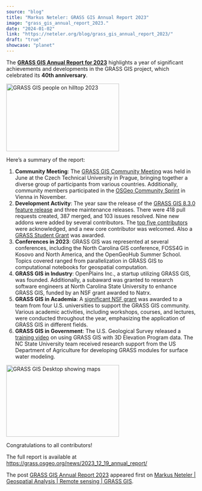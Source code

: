 ```yaml
---
source: "blog"
title: "Markus Neteler: GRASS GIS Annual Report 2023"
image: "grass_gis_annual_report_2023."
date: "2024-01-02"
link: "https://neteler.org/blog/grass_gis_annual_report_2023/"
draft: "true"
showcase: "planet"
---
```


<p>The <strong><a href="https://grass.osgeo.org/news/2023_12_19_annual_report/">GRASS GIS Annual Report for 2023</a></strong> highlights a year of significant achievements and developments in the GRASS GIS project, which celebrated its <strong>40th anniversary</strong>.</p>
<p><a href="https://neteler.org/wp-content/uploads/2024/01/GRASS_people_on_hilltop_2023.jpg"><img fetchpriority="high" decoding="async" class="alignright wp-image-2437 size-medium" src="https://neteler.org/wp-content/uploads/2024/01/GRASS_people_on_hilltop_2023-300x180.jpg" alt="GRASS GIS people on hilltop 2023" width="300" height="180" srcset="https://neteler.org/wp-content/uploads/2024/01/GRASS_people_on_hilltop_2023-300x180.jpg 300w, https://neteler.org/wp-content/uploads/2024/01/GRASS_people_on_hilltop_2023-150x90.jpg 150w, https://neteler.org/wp-content/uploads/2024/01/GRASS_people_on_hilltop_2023-768x462.jpg 768w, https://neteler.org/wp-content/uploads/2024/01/GRASS_people_on_hilltop_2023-624x375.jpg 624w, https://neteler.org/wp-content/uploads/2024/01/GRASS_people_on_hilltop_2023.jpg 1000w" sizes="(max-width: 300px) 100vw, 300px" /></a></p>
<p>Here&#8217;s a summary of the report:</p>
<ol>
<li><strong>Community Meeting</strong>: The <a href="https://grass.osgeo.org/news/2023_08_13_grass_community_meeting_prague_june_2023_report">GRASS GIS Community Meeting</a> was held in June at the Czech Technical University in Prague, bringing together a diverse group of participants from various countries. Additionally, community members participated in the <a href="https://wiki.osgeo.org/wiki/OSGeo_Community_Sprint_2023">OSGeo Community Sprint</a> in Vienna in November.</li>
<li><strong>Development Activity</strong>: The year saw the release of the <a href="https://grass.osgeo.org/news/2023_06_24_grass_gis_8_3_released/">GRASS GIS 8.3.0 feature release</a> and three maintenance releases. There were 418 pull requests created, 387 merged, and 103 issues resolved. Nine new addons were added by several contributors. The <a href="https://github.com/OSGeo/grass/graphs/contributors?from=2023-01-01&amp;to=2023-12-19&amp;type=c">top five contributors</a> were acknowledged, and a new core contributor was welcomed. Also a <a class="ext broken_link" title="GRASS Student Grant" href="https://grasswiki.osgeo.org/wiki/GRASS_GIS_Student_Grants" target="_blank" rel="noopener">GRASS Student Grant</a> was awarded.</li>
<li><strong>Conferences in 2023</strong>: GRASS GIS was represented at several conferences, including the North Carolina GIS conference, FOSS4G in Kosovo and North America, and the OpenGeoHub Summer School. Topics covered ranged from parallelization in GRASS GIS to computational notebooks for geospatial computation.</li>
<li><strong>GRASS GIS in Industry</strong>: OpenPlains Inc., a startup utilizing GRASS GIS, was founded. Additionally, a subaward was granted to research software engineers at North Carolina State University to enhance GRASS GIS, funded by an NSF grant awarded to Natrx.</li>
<li><strong>GRASS GIS in Academia</strong>: A <a href="https://grass.osgeo.org/news/2023_09_06_nsf_grant_awarded">significant NSF grant</a> was awarded to a team from four U.S. universities to support the GRASS GIS community. Various academic activities, including workshops, courses, and lectures, were conducted throughout the year, emphasizing the application of GRASS GIS in different fields.</li>
<li><strong>GRASS GIS in Government</strong>: The U.S. Geological Survey released a <a href="https://www.usgs.gov/media/videos/lesson-10g1-importing-and-visualizing-elevation-data-using-grass-gis">training video</a> on using GRASS GIS with 3D Elevation Program data. The NC State University team received research support from the US Department of Agriculture for developing GRASS modules for surface water modeling.</li>
</ol>
<p><a href="https://neteler.org/wp-content/uploads/2024/01/grass83_news_screenshot.jpg"><img decoding="async" class="alignright wp-image-2438 size-medium" src="https://neteler.org/wp-content/uploads/2024/01/grass83_news_screenshot-300x191.jpg" alt="GRASS GIS Desktop showing maps" width="300" height="191" srcset="https://neteler.org/wp-content/uploads/2024/01/grass83_news_screenshot-300x191.jpg 300w, https://neteler.org/wp-content/uploads/2024/01/grass83_news_screenshot-1024x651.jpg 1024w, https://neteler.org/wp-content/uploads/2024/01/grass83_news_screenshot-150x95.jpg 150w, https://neteler.org/wp-content/uploads/2024/01/grass83_news_screenshot-768x488.jpg 768w, https://neteler.org/wp-content/uploads/2024/01/grass83_news_screenshot-624x397.jpg 624w, https://neteler.org/wp-content/uploads/2024/01/grass83_news_screenshot.jpg 1419w" sizes="(max-width: 300px) 100vw, 300px" /></a></p>
<p>Congratulations to all contributors!</p>
<p>The full report is available at <a href="https://grass.osgeo.org/news/2023_12_19_annual_report/">https://grass.osgeo.org/news/2023_12_19_annual_report/</a></p>
<p>The post <a href="https://neteler.org/blog/grass_gis_annual_report_2023/">GRASS GIS Annual Report 2023</a> appeared first on <a href="https://neteler.org">Markus Neteler | Geospatial Analysis | Remote sensing | GRASS GIS</a>.</p>
